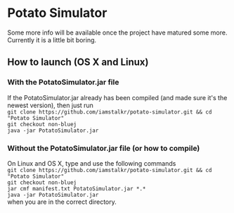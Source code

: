 Potato Simulator
================

Some more info will be available once the project have matured some more. Currently it is a little bit boring.

How to launch (OS X and Linux)
-----------

### With the PotatoSimulator.jar file ###

If the PotatoSimulator.jar already has been compiled (and made sure it's the newest version), then just run  
`git clone https://github.com/iamstalkr/potato-simulator.git && cd "Potato Simulator"`  
`git checkout non-bluej`  
`java -jar PotatoSimulator.jar`

### Without the PotatoSimulator.jar file (or how to compile) ###

On Linux and OS X, type and use the following commands  
`git clone https://github.com/iamstalkr/potato-simulator.git && cd "Potato Simulator"`  
`git checkout non-bluej`  
`jar cmf manifest.txt PotatoSimulator.jar *.*`  
`java -jar PotatoSimulator.jar`  
when you are in the correct directory.
